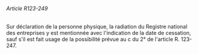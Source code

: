 ###### Article R123-249

Sur déclaration de la personne physique, la radiation du Registre national des entreprises y est mentionnée avec l'indication de la date de cessation, sauf s'il est fait usage de la possibilité prévue au c du 2° de l'article R. 123-247.

